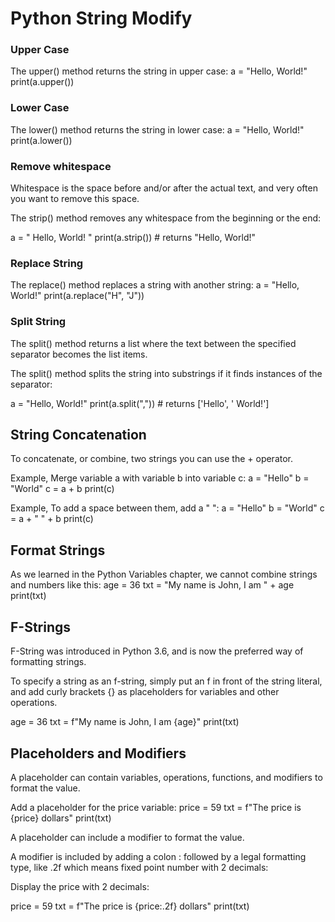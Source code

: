 # Python String Modify

### Upper Case

The upper() method returns the string in upper case:
a = "Hello, World!"
print(a.upper())

### Lower Case

The lower() method returns the string in lower case:
a = "Hello, World!"
print(a.lower())

### Remove whitespace

Whitespace is the space before and/or after the actual text, and very often you want to remove this space.

The strip() method removes any whitespace from the beginning or the end:

a = " Hello, World! "
print(a.strip()) # returns "Hello, World!"

### Replace String

The replace() method replaces a string with another string:
a = "Hello, World!"
print(a.replace("H", "J"))

### Split String

The split() method returns a list where the text between the specified separator becomes the list items.

The split() method splits the string into substrings if it finds instances of the separator:

a = "Hello, World!"
print(a.split(",")) # returns ['Hello', ' World!']

## String Concatenation

To concatenate, or combine, two strings you can use the + operator.

Example, Merge variable a with variable b into variable c:
a = "Hello"
b = "World"
c = a + b
print(c)

Example, To add a space between them, add a " ":
a = "Hello"
b = "World"
c = a + " " + b
print(c)

## Format Strings
As we learned in the Python Variables chapter, we cannot combine strings and numbers like this:
age = 36
txt = "My name is John, I am " + age
print(txt)

## F-Strings

F-String was introduced in Python 3.6, and is now the preferred way of formatting strings.

To specify a string as an f-string, simply put an f in front of the string literal, and add curly brackets {} as placeholders for variables and other operations.

age = 36
txt = f"My name is John, I am {age}"
print(txt)

## Placeholders and Modifiers

A placeholder can contain variables, operations, functions, and modifiers to format the value.

Add a placeholder for the price variable:
price = 59
txt = f"The price is {price} dollars"
print(txt)

A placeholder can include a modifier to format the value.

A modifier is included by adding a colon : followed by a legal formatting type, like .2f which means fixed point number with 2 decimals:

Display the price with 2 decimals:

price = 59
txt = f"The price is {price:.2f} dollars"
print(txt)